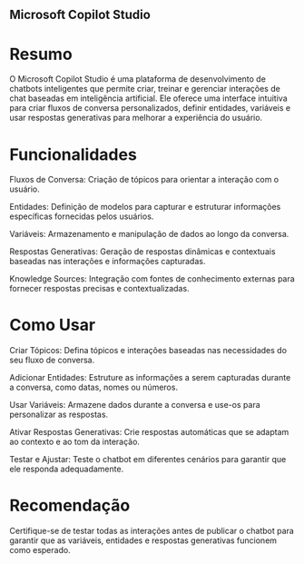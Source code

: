 ## Microsoft Copilot Studio
# Resumo
O Microsoft Copilot Studio é uma plataforma de desenvolvimento de chatbots inteligentes que permite criar, treinar e gerenciar interações de chat baseadas em inteligência artificial. Ele oferece uma interface intuitiva para criar fluxos de conversa personalizados, definir entidades, variáveis e usar respostas generativas para melhorar a experiência do usuário.

# Funcionalidades
Fluxos de Conversa: Criação de tópicos para orientar a interação com o usuário.

Entidades: Definição de modelos para capturar e estruturar informações específicas fornecidas pelos usuários.

Variáveis: Armazenamento e manipulação de dados ao longo da conversa.

Respostas Generativas: Geração de respostas dinâmicas e contextuais baseadas nas interações e informações capturadas.

Knowledge Sources: Integração com fontes de conhecimento externas para fornecer respostas precisas e contextualizadas.

# Como Usar
Criar Tópicos: Defina tópicos e interações baseadas nas necessidades do seu fluxo de conversa.

Adicionar Entidades: Estruture as informações a serem capturadas durante a conversa, como datas, nomes ou números.

Usar Variáveis: Armazene dados durante a conversa e use-os para personalizar as respostas.

Ativar Respostas Generativas: Crie respostas automáticas que se adaptam ao contexto e ao tom da interação.

Testar e Ajustar: Teste o chatbot em diferentes cenários para garantir que ele responda adequadamente.

# Recomendação
Certifique-se de testar todas as interações antes de publicar o chatbot para garantir que as variáveis, entidades e respostas generativas funcionem como esperado.
